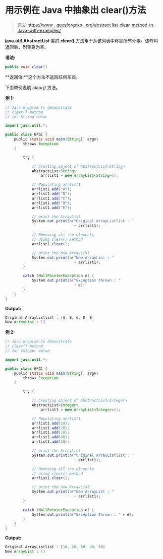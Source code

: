 # 用示例在 Java 中抽象出 clear()方法

> 原文:[https://www . geesforgeks . org/abstract list-clear-method-in-Java-with-examples/](https://www.geeksforgeeks.org/abstractlist-clear-method-in-java-with-examples/)

**java.util.AbstractList** 类的 **clear()** 方法用于从该列表中移除所有元素。该呼叫返回后，列表将为空。

**语法:**

```java
public void clear()
```

**返回值:**这个方法不返回任何东西。

下面举例说明 *clear()* 方法。

**例 1:**

```java
// Java program to demonstrate
// clear() method
// for String value

import java.util.*;

public class GFG1 {
    public static void main(String[] argv)
        throws Exception
    {

        try {

            // Creating object of AbstractList<String>
            AbstractList<String>
                arrlist1 = new ArrayList<String>();

            // Populating arrlist1
            arrlist1.add("A");
            arrlist1.add("B");
            arrlist1.add("C");
            arrlist1.add("D");
            arrlist1.add("E");

            // print the ArrayList
            System.out.println("Original ArrayListlist : "
                               + arrlist1);

            // Removing all the elements
            // using clear() method
            arrlist1.clear();

            // print the new ArrayList
            System.out.println("New ArrayList : "
                               + arrlist1);
        }

        catch (NullPointerException e) {
            System.out.println("Exception thrown : "
                               + e);
        }
    }
}
```

**Output:**

```java
Original ArrayListlist : [A, B, C, D, E]
New ArrayList : []

```

**例 2:**

```java
// Java program to demonstrate
// clear() method
// for Integer value

import java.util.*;

public class GFG1 {
    public static void main(String[] argv)
        throws Exception
    {

        try {

            // Creating object of AbstractList<Integer>
            AbstractList<Integer>
                arrlist1 = new ArrayList<Integer>();

            // Populating arrlist1
            arrlist1.add(10);
            arrlist1.add(20);
            arrlist1.add(30);
            arrlist1.add(40);
            arrlist1.add(50);

            // print the ArrayList
            System.out.println("Original ArrayListlist : "
                               + arrlist1);

            // Removing all the elements
            // using clear() method
            arrlist1.clear();

            // print the new ArrayList
            System.out.println("New ArrayList : "
                               + arrlist1);
        }

        catch (NullPointerException e) {
            System.out.println("Exception thrown : " + e);
        }
    }
}
```

**Output:**

```java
Original ArrayListlist : [10, 20, 30, 40, 50]
New ArrayList : []

```